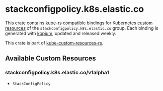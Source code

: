 <!--
SPDX-FileCopyrightText: The kube-custom-resources-rs Authors
SPDX-License-Identifier: 0BSD
 -->

# stackconfigpolicy.k8s.elastic.co

This crate contains [kube-rs](https://kube.rs/) compatible bindings for Kubernetes [custom resources](https://kubernetes.io/docs/tasks/extend-kubernetes/custom-resources/custom-resource-definitions/) of the `stackconfigpolicy.k8s.elastic.co` group. Each binding is generated with [kopium](https://github.com/kube-rs/kopium), updated and released weekly.

This crate is part of [kube-custom-resources-rs](https://github.com/metio/kube-custom-resources-rs).

## Available Custom Resources

### stackconfigpolicy.k8s.elastic.co/v1alpha1
- `StackConfigPolicy`
